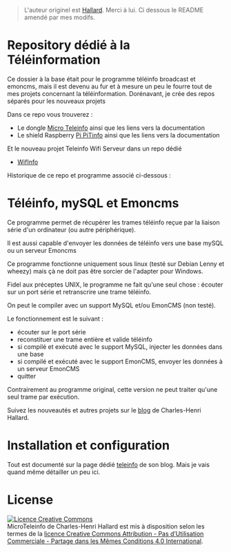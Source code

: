 > L'auteur originel est [Hallard](https://github.com/hallard). Merci à lui.
> Ci dessous le README amendé par mes modifs.

Repository dédié à la Téléinformation
=====================================

Ce dossier à la base était pour le programme téléinfo broadcast et emoncms, mais il est devenu au fur et à mesure un peu le fourre tout de mes projets concernant la téléinformation.
Dorénavant, je crée des repos séparés pour les nouveaux projets 

Dans ce repo vous trouverez :
- Le dongle [Micro Teleinfo](https://github.com/hallard/teleinfo/tree/master/MicroTeleinfo) ainsi que les liens vers la documentation
- Le shield Raspberry [Pi PiTinfo](https://github.com/hallard/teleinfo/tree/master/PiTInfo) ainsi que les liens vers la documentation

Et le nouveau projet Teleinfo Wifi Serveur dans un repo dédié
- [WifInfo](https://github.com/hallard/WifInfo)

Historique de ce repo et programme associé ci-dessous :

Téléinfo, mySQL et Emoncms
====================================
Ce programme permet de récupérer les trames téléinfo reçue par la liaison série d'un ordinateur (ou autre périphérique). 

Il est aussi capable d'envoyer les données de téléinfo vers une base mySQL ou un serveur Emoncms
 
Ce programme fonctionne uniquement sous linux (testé sur Debian Lenny et wheezy) mais çà ne doit pas être sorcier de l'adapter pour Windows.
 
Fidel aux préceptes UNIX, le programme ne fait qu'une seul chose : écouter sur un port série et retranscrire une trame téléinfo.

On peut le compiler avec un support MySQL et/ou EmonCMS (non testé).

Le fonctionnement est le suivant :
  - écouter sur le port série
  - reconstituer une trame entière et valide téléinfo
  - si compilé et exécuté avec le support MySQL, injecter les données dans une base
  - si compilé et exécuté avec le support EmonCMS, envoyer les données à un serveur EmonCMS
  - quitter

Contrairement au programme original, cette version ne peut traiter qu'une seul trame par exécution. 

Suivez les nouveautés et autres projets sur le [blog][4] de Charles-Henri Hallard.

Installation et configuration
==============================

Tout est documenté sur la page dédié [teleinfo][5] de son blog. Mais je vais quand même détailler un peu ici.

License
=======

<a rel="license" href="http://creativecommons.org/licenses/by-nc-sa/4.0/"><img alt="Licence Creative Commons" style="border-width:0" src="https://i.creativecommons.org/l/by-nc-sa/4.0/88x31.png" /></a><br /><span xmlns:dct="http://purl.org/dc/terms/" property="dct:title">MicroTeleinfo</span> de <span xmlns:cc="http://creativecommons.org/ns#" property="cc:attributionName">Charles-Henri Hallard</span> est mis à disposition selon les termes de la <a rel="license" href="http://creativecommons.org/licenses/by-nc-sa/4.0/">licence Creative Commons Attribution - Pas d’Utilisation Commerciale - Partage dans les Mêmes Conditions 4.0 International</a>.


[4]: http://hallard.me
[5]: http://hallard.me/teleinfo-emoncms/
